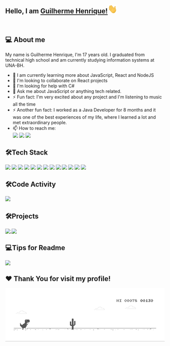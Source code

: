 ## Hello, I am [Guilherme Henrique!](http://aboutme.mywebcommunity.org/)<img src="https://raw.githubusercontent.com/ABSphreak/ABSphreak/master/gifs/Hi.gif" width="30px">
<p align="left"> <img src="https://komarev.com/ghpvc/?username=ghenriquec&label=Views&color=blue&style=plastic" alt="" /> </p>

## 💻 About me
My name is Guilherme Henrique, I'm 17 years old. I graduated from technical high school and am currently studying information systems at UNA-BH.

- 🌱 I am currently learning more about JavaScript, React and NodeJS
- 👯 I'm looking to collaborate on React projects
- 🤔 I'm looking for help with C#
- 💬 Ask me about JavaScript or anything tech related.
- ⚡ Fun fact: I'm very excited about any project and I'm listening to music all the time
- ⚡ Another fun fact: I worked as a Java Developer for 8 months and it was one of the best experiences of my life, where I learned a lot and met extraordinary people.
- 📫 How to reach me:
  <div>
  <a href = "mailto:ghenriquecoelhosantos@gmail.com"><img src="https://img.shields.io/badge/-Gmail-%23333?style=for-the-badge&logo=gmail&logoColor=white"        target="_blank"></a>
  <a href = "https://www.instagram.com/ghenriquecs/"><img src="https://img.shields.io/badge/Instagram-E4405F?style=for-the-badge&logo=instagram&logoColor=white"></a>
  <a href = "www.linkedin.com/in/ghenriquec"><img src="https://img.shields.io/badge/LinkedIn-0077B5?style=for-the-badge&logo=linkedin&logoColor=white"></a>
  </div>


## 🛠️Tech Stack
<div>
<img  src="https://img.shields.io/badge/HTML-239120?style=for-the-badge&logo=html5&logoColor=white">
<img  src="https://img.shields.io/badge/CSS-239120?&style=for-the-badge&logo=css3&logoColor=white">
<img  src="https://img.shields.io/badge/JavaScript-F7DF1E?style=for-the-badge&logo=javascript&logoColor=white">
<img  src="https://img.shields.io/badge/React-20232A?style=for-the-badge&logo=react&logoColor=61DAFB">
<img  src="https://img.shields.io/badge/TypeScript-007ACC?style=for-the-badge&logo=typescript&logoColor=white">
<img  src="https://img.shields.io/badge/Node.js-43853D?style=for-the-badge&logo=node.js&logoColor=white">
<img  src="https://img.shields.io/badge/PHP-777BB4?style=for-the-badge&logo=php&logoColor=white">
<img  src="https://img.shields.io/badge/C%23-239120?style=for-the-badge&logo=c-sharp&logoColor=white">
<img  src="https://img.shields.io/badge/Bootstrap-563D7C?style=for-the-badge&logo=bootstrap&logoColor=white">
<img  src="https://img.shields.io/badge/Windows-017AD7?style=for-the-badge&logo=windows&logoColor=white">
<img  src="https://img.shields.io/badge/Linux-E34F26?style=for-the-badge&logo=linux&logoColor=black">
<img  src="https://img.shields.io/badge/Git-E34F26?style=for-the-badge&logo=git&logoColor=white">
<img  src="https://img.shields.io/badge/React_Native-20232A?style=for-the-badge&logo=react&logoColor=61DAFB">
</div>

## 🛠️Code Activity

<p align="left">
  <a href="https://github.com/ghenriquec">
    <img height="185px" src="https://github-readme-stats.vercel.app/api/top-langs/?username=ghenriquec&layout=compact&theme=discord_old_blurple"/>
    </a>
  </a>
</p>

## 🛠️Projects

<a href="https://github.com/ghenriquec/WatchMe-Chapter01">
  <img align="center" src="https://github-readme-stats.vercel.app/api/pin/?username=ghenriquec&repo=WatchMe-Chapter01&theme=discord_old_blurple" />
</a>
<a href="https://github.com/ghenriquec/ToDoList-Chapter01">
  <img align="center" src="https://github-readme-stats.vercel.app/api/pin/?username=ghenriquec&repo=ToDoList-Chapter01&theme=discord_old_blurple" />
</a>


## 💻Tips for Readme
  <a href="https://github.com/othneildrew/Best-README-Template">
    <img align="center" src="https://github-readme-stats.vercel.app/api/pin/?username=othneildrew&repo=Best-README-Template&theme=discord_old_blurple" />
  </a>


## ❤ Thank You for visit my profile!
<img align="center" src="https://github.com/ghenriquec/ghenriquec/blob/main/dino.gif" />
